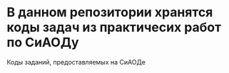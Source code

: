 # В данном репозитории хранятся коды задач из практичесих работ по СиАОДу
Коды заданий, предоставляемых на СиАОДе

